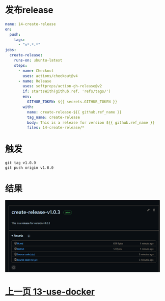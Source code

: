 # 发布release
```yaml
name: 14-create-release
on:
  push:
    tags:
      - "v*.*.*"
jobs:
  create-release:
    runs-on: ubuntu-latest
    steps:
      - name: Checkout
        uses: actions/checkout@v4
      - name: Release
        uses: softprops/action-gh-release@v2
        if: startsWith(github.ref, 'refs/tags/')
        env:
          GITHUB_TOKEN: ${{ secrets.GITHUB_TOKEN }}
        with:
          name: create-release-${{ github.ref_name }}
          tag_name: create-release
          body: This is a release for version ${{ github.ref_name }}
          files: 14-create-release/*
```
# 触发
```shell
git tag v1.0.0
git push origin v1.0.0
```
# 结果
![img.png](img.png)

# [上一页 13-use-docker](../13-use-docker/13.md)
